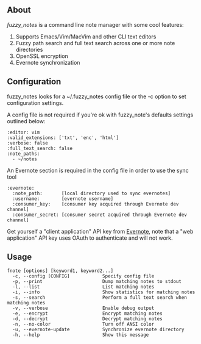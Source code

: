 ## About

*fuzzy_notes* is a command line note manager with some cool features:

1. Supports Emacs/Vim/MacVim and other CLI text editors
2. Fuzzy path search and full text search across one or more note directories
3. OpenSSL encryption
4. Evernote synchronization


## Configuration

fuzzy_notes looks for a ~/.fuzzy_notes config file or the -c option to set
configuration settings. 

A config file is not required if you're ok with fuzzy_note's defaults settings
outlined below:

    :editor: vim
    :valid_extensions: ['txt', 'enc', 'html']
    :verbose: false
    :full_text_search: false
    :note_paths:
      - ~/notes

An Evernote section is required in the config file in order to use the sync tool

    :evernote:
      :note_path:       [local directory used to sync evernotes]
      :username:        [evernote username]
      :consumer_key:    [consumer key acquired through Evernote dev channel]
      :consumer_secret: [consumer secret acquired through Evernote dev channel]

Get yourself a "client application" API key from [Evernote](http://www.evernote.com/about/developer/api/#key), 
note that a "web application" API key uses OAuth to authenticate and will not work.


## Usage

    fnote [options] [keyword1, keyword2...]
      -c, --config [CONFIG]            Specify config file
      -p, --print                      Dump matching notes to stdout
      -l, --list                       List matching notes
      -i, --info                       Show statistics for matching notes
      -s, --search                     Perform a full text search when matching notes
      -v, --verbose                    Enable debug output
      -e, --encrypt                    Encrypt matching notes
      -d, --decrypt                    Decrypt matching notes
      -n, --no-color                   Turn off ANSI color
      -u, --evernote-update            Synchronize evernote directory
      -h, --help                       Show this message
